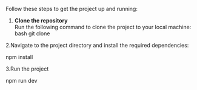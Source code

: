 Follow these steps to get the project up and running:

1. **Clone the repository**  
   Run the following command to clone the project to your local machine:
   bash
   git clone <repository-url>

2.Navigate to the project directory and install the required dependencies:

  npm install

3.Run the project

  npm run dev
